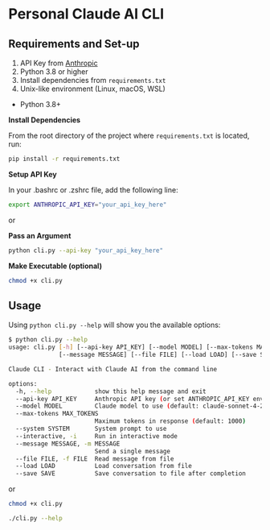 # Personal Claude AI CLI


## Requirements and Set-up

1. API Key from [Anthropic](https://www.anthropic.com/)
2. Python 3.8 or higher
3. Install dependencies from `requirements.txt`
4. Unix-like environment (Linux, macOS, WSL)
 
- Python 3.8+

**Install Dependencies**

From the root directory of the project where `requirements.txt` is located, run:

```bash
pip install -r requirements.txt
```

**Setup API Key**

In your .bashrc or .zshrc file, add the following line:

```bash
export ANTHROPIC_API_KEY="your_api_key_here"
```

or

**Pass an Argument**
```bash
python cli.py --api-key "your_api_key_here" 
```

**Make Executable (optional)**
```bash
chmod +x cli.py
```

## Usage
Using ```python cli.py --help``` will show you the available options:

```bash
$ python cli.py --help                                                                   chris@semtex
usage: cli.py [-h] [--api-key API_KEY] [--model MODEL] [--max-tokens MAX_TOKENS] [--system SYSTEM] [--interactive]
              [--message MESSAGE] [--file FILE] [--load LOAD] [--save SAVE]

Claude CLI - Interact with Claude AI from the command line

options:
  -h, --help            show this help message and exit
  --api-key API_KEY     Anthropic API key (or set ANTHROPIC_API_KEY env var)
  --model MODEL         Claude model to use (default: claude-sonnet-4-20250514)
  --max-tokens MAX_TOKENS
                        Maximum tokens in response (default: 1000)
  --system SYSTEM       System prompt to use
  --interactive, -i     Run in interactive mode
  --message MESSAGE, -m MESSAGE
                        Send a single message
  --file FILE, -f FILE  Read message from file
  --load LOAD           Load conversation from file
  --save SAVE           Save conversation to file after completion
  ```

or

```bash
chmod +x cli.py
```

```bash
./cli.py --help
```
